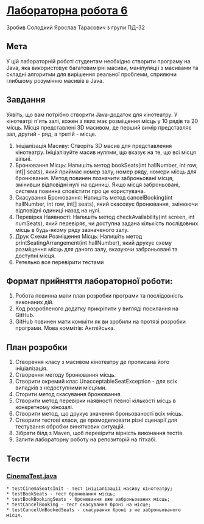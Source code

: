 ﻿# [Лабораторна робота 6](https://github.com/Goodwin251/solodkyi_java_labs/blob/main/README.md)

Зробив Солодкий Ярослав Тарасович з групи ПД-32

## Мета

У цій лабораторній роботі студентам необхідно створити програму на Java, яка використовує багатовимірні масиви, маніпуляції з масивами та складні алгоритми для вирішення реальної проблеми, сприяючи глибшому розумінню масивів в Java.

## Завдання

Уявіть, що вам потрібно створити Java-додаток для кінотеатру. У кінотеатрі п'ять залі, кожен з яких має розміщення місць у 10 рядів та 20 місць. Місця представлені 3D масивом, де перший вимір представляє зал, другий - ряд, а третій - місце.

1. Ініціалізація Масиву: Створіть 3D масив для представлення кінотеатру. Ініціалізуйте масив нулями, що вказує на те, що всі місця вільні.
1. Бронювання Місць: Напишіть метод bookSeats(int hallNumber, int row, int[] seats), який приймає номер залу, номер ряду, номери місць для бронювання. Метод повинен позначити заброньовані місця, змінивши відповідні нулі на одиниці. Якщо місця заброньовані, система повинна сповістити про це користувача.
1. Скасування Бронювання: Напишіть метод cancelBooking(int hallNumber, int row, int[] seats), який скасовує бронювання, змінюючи відповідні одиниці назад на нулі.
1. Перевірка Наявності: Напишіть метод checkAvailability(int screen, int numSeats), який перевіряє, чи доступна задана кількість послідовних місць в будь-якому ряду зазначеного залу.
1. Друк Схеми Розміщення Місць: Напишіть метод printSeatingArrangement(int hallNumber), який друкує схему розміщення місць для даного залу, вказуючи заброньовані та доступні місця.
1. Ретельно все перевірити тестами

## Формат прийняття лабораторної роботи: 

1. Робота повинна мати план розробки програми та послідовність виконаних дій.
1. Код розробленого додатку прикріпити у вигляді посилання на GitHub.
1. GitHub повинен мати комміти як ви зробили на протязі розробки програми. Мова коммітів: Англійська.

## План розробки

1. Створення класу з масивом кінотеатру де прописана його ініціалізація.
1. Створення методу бронювання місць.
1. Створити окремий клас UnacceptableSeatException - для всіх випадків з недоступними місцями.
1. Сторити метод скасування бронювання.
1.  Створити метод перевірки наявності певної кількості місць в конкретному кінозалі.
1. Створити метод, що друкує значення броньованості всіх місць. 
1. Створити тестові класи, де промоделювати різні сценарії для тестування обробки виняткових ситуацій.
1. Зібрати білд з Maven, щоб перевірити вірність виконання тестів.
1. Залити лабораторну роботу на репозиторій на гітхабі.

## Тести

### [CinemaTest.java](https://github.com/Goodwin251/solodkyi_java_labs/blob/main/src/test/java/com/solodkyi/java_labs/Lab6Test/CinemaTest.java)
	* testCinemaSeatsInit - тест ініціалізації масиву кінотеатру;
	* testBookSeats - тест бронювання місць;
	* testBookBookingSeats - бронювання вже заброньованих місць;
	* testCancelBooking - тест скасування броні на місце;
	* testCancelUnBookedSeats - скасування броні з не заброньованого місця.